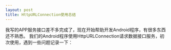 ```yaml
---
layout: post
title: HttpURLConnection使用总结
---
```

我写的APP服务接口差不多完成了，现在开始帮助开发Android程序，有很多东西还不熟悉。
我们的Android程序使用HttpURLConnection请求数据接口服务，初次使用，遇到一些问题记录一下：

